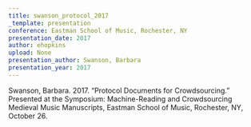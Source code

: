 ```yaml
---
title: swanson_protocol_2017
_template: presentation
conference: Eastman School of Music, Rochester, NY
presentation_date: 2017
author: ehopkins
upload: None
presentation_author: Swanson, Barbara
presentation_year: 2017
---
```

Swanson, Barbara. 2017. “Protocol Documents for Crowdsourcing.” Presented at the Symposium: Machine-Reading and Crowdsourcing Medieval Music Manuscripts, Eastman School of Music, Rochester, NY, October 26.